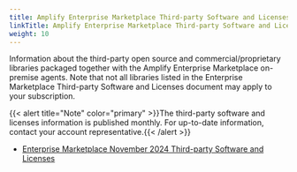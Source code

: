 ```yaml
---
title: Amplify Enterprise Marketplace Third-party Software and Licenses
linkTitle: Amplify Enterprise Marketplace Third-party Software and Licenses
weight: 10
---
```


<!--This is the only file that must be listed in the classification file as customer only, not the license zip files-->

Information about the third-party open source and commercial/proprietary libraries packaged together with the Amplify Enterprise Marketplace on-premise agents. Note that not all libraries listed in the Enterprise Marketplace Third-party Software and Licenses document may apply to your subscription.

{{< alert title="Note" color="primary" >}}The third-party software and licenses information is published monthly. For up-to-date information, contact your account representative.{{< /alert >}}

* [Enterprise Marketplace November 2024 Third-party Software and Licenses](/marketplace_third_party/marketplace_third-party_licenses_20241101.zip)
